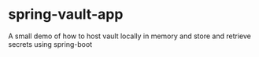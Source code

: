 # spring-vault-app
A small demo of how to host vault locally in memory and store and retrieve secrets using spring-boot
